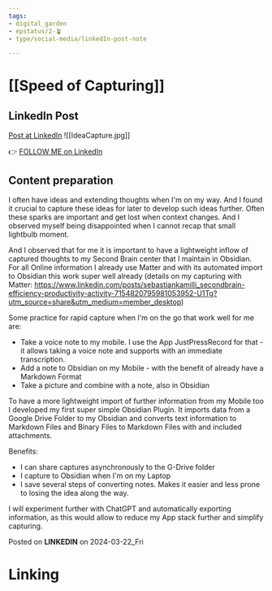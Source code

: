 ```yaml
---
tags: 
- digital_garden
- epstatus/2-🪴
- type/social-media/linkedIn-post-note

---
```

# [[Speed of Capturing]]
## LinkedIn Post
[Post at LinkedIn]()
![[IdeaCapture.jpg]]


👉 [FOLLOW ME on LinkedIn](https://www.linkedin.com/comm/mynetwork/discovery-see-all?usecase=PEOPLE_FOLLOWS&followMember=sebastiankamilli)

## Content preparation
I often have ideas and extending thoughts when I'm on my way. And I found it crucial to capture these ideas for later to develop such ideas further. Often these sparks are important and get lost when context changes. And I observed myself being disappointed when I cannot recap that small lightbulb moment. 

And I observed that for me it is important to have a lightweight inflow of captured thoughts to my Second Brain center that I maintain in Obsidian. For all Online information I already use Matter and with its automated import to Obsidian this work super well already (details on my capturing with Matter: https://www.linkedin.com/posts/sebastiankamilli_secondbrain-efficiency-productivity-activity-7154820795981053952-U1Tg?utm_source=share&utm_medium=member_desktop)

Some practice for rapid capture when I'm on the go that work well for me are:

+ Take a voice note to my mobile. I use the App JustPressRecord for that - it allows taking a voice note and supports with an immediate transcription. 
+ Add a note to Obsidian on my Mobile - with the benefit of already have a Markdown Format
+ Take a picture and combine with a note, also in Obsidian

To have a more lightweight import of further information from my Mobile too I developed my first super simple Obsidian Plugin. It imports data from a Google Drive Folder to my Obsidian and converts text information to Markdown Files and Binary Files to Markdown Files with and included attachments. 

Benefits:
+ I can share captures asynchronously to the G-Drive folder
+ I capture to Obsidian when I'm on my Laptop
+ I save several steps of converting notes. Makes it easier and less prone to losing the idea along the way.

I will experiment further with ChatGPT and automatically exporting information, as this would allow to reduce my App stack further and simplify capturing. 

Posted on **LINKEDIN** on 2024-03-22_Fri
# Linking